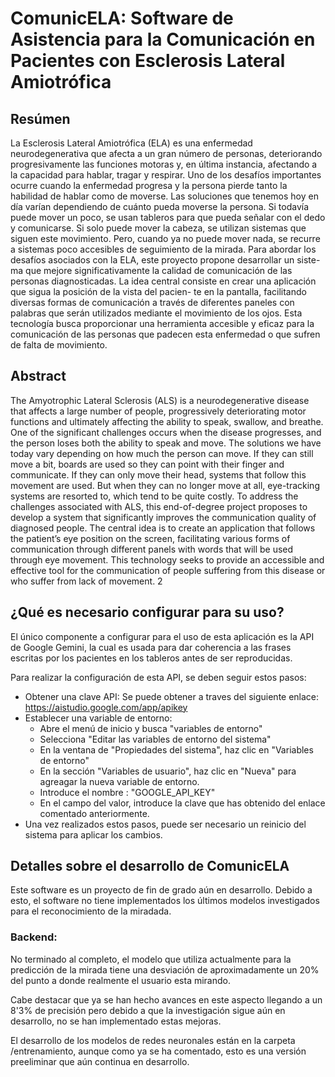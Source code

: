 # ComunicELA: Software de Asistencia para la Comunicación en Pacientes con Esclerosis Lateral Amiotrófica

## Resúmen
La Esclerosis Lateral Amiotrófica (ELA) es una enfermedad neurodegenerativa que afecta
a un gran número de personas, deteriorando progresivamente las funciones motoras y, en
última instancia, afectando a la capacidad para hablar, tragar y respirar.
Uno de los desafíos importantes ocurre cuando la enfermedad progresa y la persona pierde
tanto la habilidad de hablar como de moverse. Las soluciones que tenemos hoy en día varían
dependiendo de cuánto pueda moverse la persona. Si todavía puede mover un poco, se usan
tableros para que pueda señalar con el dedo y comunicarse. Si solo puede mover la cabeza,
se utilizan sistemas que siguen este movimiento. Pero, cuando ya no puede mover nada, se
recurre a sistemas poco accesibles de seguimiento de la mirada.
Para abordar los desafíos asociados con la ELA, este proyecto propone desarrollar un siste-
ma que mejore significativamente la calidad de comunicación de las personas diagnosticadas.
La idea central consiste en crear una aplicación que sigua la posición de la vista del pacien-
te en la pantalla, facilitando diversas formas de comunicación a través de diferentes paneles
con palabras que serán utilizados mediante el movimiento de los ojos. Esta tecnología busca
proporcionar una herramienta accesible y eficaz para la comunicación de las personas que
padecen esta enfermedad o que sufren de falta de movimiento.

## Abstract
The Amyotrophic Lateral Sclerosis (ALS) is a neurodegenerative disease that affects a large
number of people, progressively deteriorating motor functions and ultimately affecting the
ability to speak, swallow, and breathe.
One of the significant challenges occurs when the disease progresses, and the person
loses both the ability to speak and move. The solutions we have today vary depending on
how much the person can move. If they can still move a bit, boards are used so they can point
with their finger and communicate. If they can only move their head, systems that follow
this movement are used. But when they can no longer move at all, eye-tracking systems are
resorted to, which tend to be quite costly.
To address the challenges associated with ALS, this end-of-degree project proposes to
develop a system that significantly improves the communication quality of diagnosed people.
The central idea is to create an application that follows the patient’s eye position on the screen,
facilitating various forms of communication through different panels with words that will be
used through eye movement. This technology seeks to provide an accessible and effective
tool for the communication of people suffering from this disease or who suffer from lack of
movement.
2


## ¿Qué es necesario configurar para su uso?
El único componente a configurar para el uso de esta aplicación es la API de Google Gemini, la cual es usada para dar coherencia a las frases escritas por los pacientes en los tableros antes de ser reproducidas.

Para realizar la configuración de esta API, se deben seguir estos pasos:

- Obtener una clave API: Se puede obtener a traves del siguiente enlace: https://aistudio.google.com/app/apikey
- Establecer una variable de entorno:
    - Abre el menú de inicio y busca "variables de entorno"
    - Selecciona "Editar las variables de entorno del sistema"
    - En la ventana de "Propiedades del sistema", haz clic en "Variables de entorno"
    - En la sección "Variables de usuario", haz clic en "Nueva" para agreagar la nueva variable de entorno.
    - Introduce el nombre : "GOOGLE_API_KEY"
    - En el campo del valor, introduce la clave que has obtenido del enlace comentado anteriormente.
- Una vez realizados estos pasos, puede ser necesario un reinicio del sistema para aplicar los cambios.


## Detalles sobre el desarrollo de ComunicELA
Este software es un proyecto de fin de grado aún en desarrollo. Debido a esto, el software no tiene implementados los últimos modelos investigados para el reconocimiento de la miradada.

### Backend:
No terminado al completo, el modelo que utiliza actualmente para la predicción de la mirada tiene una desviación de aproximadamente un 20% del punto a donde realmente el usuario esta mirando.

Cabe destacar que ya se han hecho avances en este aspecto llegando a un 8'3% de precisión pero debido a que la investigación sigue aún en desarrollo, no se han implementado estas mejoras.

El desarrollo de los modelos de redes neuronales están en la carpeta /entrenamiento, aunque como ya se ha comentado, esto es una versión preeliminar que aún continua en desarrollo.

